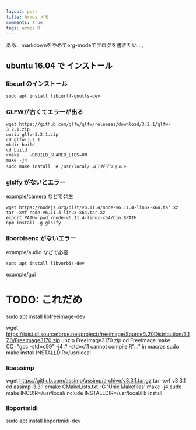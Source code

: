 ```yaml
---
layout: post
title: Armos メモ
comments: true
tags: armos D
---
```


ああ、markdownをやめてorg-modeでブログを書きたい...。

## ubuntu 16.04 で インストール

### libcurl のインストール

``` console
sudo apt install libcurl4-gnutls-dev
```
### GLFWが古くてエラーが出る

``` console
wget https://github.com/glfw/glfw/releases/download/3.2.1/glfw-3.2.1.zip
unzip glfw-3.2.1.zip
cd glfw-3.2.1
mkdir build
cd build
cmake .. -DBUILD_SHARED_LIBS=ON
make -j4
sudo make install  # /usr/local/ 以下がデフォルト
```

### glslfy がないとエラー

example/camera などで発生

``` console
wget https://nodejs.org/dist/v6.11.4/node-v6.11.4-linux-x64.tar.xz
tar -xvf node-v6.11.4-linux-x64.tar.xz
export PATH=`pwd`/node-v6.11.4-linux-x64/bin:$PATH
npm install -g glslfy
```

### liborbisenc がないエラー

example/audio などで必要

``` console
sudo apt install libvorbis-dev
```

example/gui

# TODO: これだめ
sudo apt install libfreeimage-dev


wget https://jaist.dl.sourceforge.net/project/freeimage/Source%20Distribution/3.17.0/FreeImage3170.zip
unzip FreeImage3170.zip
cd FreeImage
make CC="gcc -std=c99" -j4  # -std=c11 cannot compile R"..." in macros
sudo make install INSTALLDIR=/usr/local


### libassimp

wget https://github.com/assimp/assimp/archive/v3.3.1.tar.gz
tar -xvf v3.3.1
cd assimp-3.3.1
cmake CMakeLists.txt -G 'Unix Makefiles'
make -j4
sudo make INCDIR=/usr/local/include INSTALLDIR=/usr/local/lib install


### libportmidi

sudo apt install libportmidi-dev

